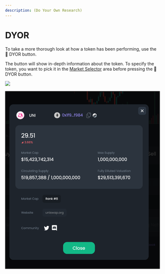 ```yaml
---
description: (Do Your Own Research)
---
```


# DYOR

To take a more thorough look at how a token has been performing, use the 🍄 DYOR button.   


The button will show in-depth information about the token. To specify the token, you want to pick it in the [Market Selector](https://docs.dex.guru/features/market-selector) area before pressing the 🍄 DYOR button.   


![](https://lh6.googleusercontent.com/keZ26D3OosaTY4j0-PHUrxcpxzVKxh-sed3tWp9zY7Tv5j7fa4VfUJ9j3LQOXJbcoA6lvkD0fDTa63Vw-IQQK0H5LNcIXWAShc-70F8g1sjl0_35BPtprnNvbr3YgwKYq2JicIoh)

![](../.gitbook/assets/_29_51_uni___dexguru.png)

